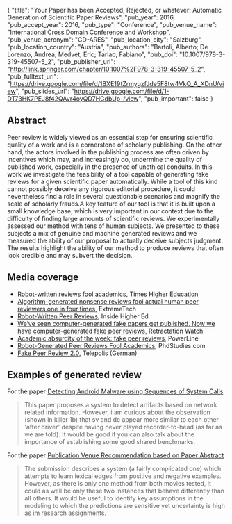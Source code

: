 {
  "title": "Your Paper has been Accepted, Rejected, or whatever: Automatic Generation of Scientific Paper Reviews",
  "pub_year": 2016,
  "pub_accept_year": 2016,
  "pub_type": "Conference",
  "pub_venue_name": "International Cross Domain Conference and Workshop",
  "pub_venue_acronym": "CD-ARES",
  "pub_location_city": "Salzburg",
  "pub_location_country": "Austria",
  "pub_authors": "Bartoli, Alberto; De Lorenzo, Andrea; Medvet, Eric; Tarlao, Fabiano",
  "pub_doi": "10.1007/978-3-319-45507-5_2",
  "pub_publisher_url": "http://link.springer.com/chapter/10.1007%2F978-3-319-45507-5_2",
  "pub_fulltext_url": "https://drive.google.com/file/d/1BXE19tZrmygzfJde5F8tw4VkQ_A_XDnU/view",
  "pub_slides_url": "https://drive.google.com/file/d/1-DT73HK7PEJ8f42QAvr4oyQD7HCdbUp-/view",
  "pub_important": false
}

## Abstract
Peer review is widely viewed as an essential step for ensuring scientific quality of a work and is a cornerstone of scholarly publishing. On the other hand, the actors involved in the publishing process are often driven by incentives which may, and increasingly do, undermine the quality of published work, especially in the presence of unethical conduits. In this work we investigate the feasibility of a tool capable of generating fake reviews for a given scientific paper automatically. While a tool of this kind cannot possibly deceive any rigorous editorial procedure, it could nevertheless find a role in several questionable scenarios and magnify the scale of scholarly frauds.A key feature of our tool is that it is built upon a small knowledge base, which is very important in our context due to the difficulty of finding large amounts of scientific reviews. We experimentally assessed our method with tens of human subjects. We presented to these subjects a mix of genuine and machine generated reviews and we measured the ability of our proposal to actually deceive subjects judgment. The results highlight the ability of our method to produce reviews that often look credible and may subvert the decision.

## Media coverage
* [Robot-written reviews fool academics](https://www.timeshighereducation.com/news/robot-written-reviews-fool-academics), Times Higher Education
* [Algorithm-generated nonsense reviews fool actual human peer reviewers one in four times](https://www.extremetech.com/extreme/236113-algorithm-generated-nonsense-reviews-fool-actual-human-peer-reviewers-one-in-four-times), ExtremeTech
* [Robot-Written Peer Reviews](https://www.insidehighered.com/news/2016/09/22/many-academics-are-fooled-robot-written-peer-reviews), Inside Higher Ed
* [We’ve seen computer-generated fake papers get published. Now we have computer-generated fake peer reviews](https://retractionwatch.com/2016/09/02/weve-seen-computer-generated-fake-papers-get-published-now-we-have-computer-generated-fake-peer-reviews/), Retractation Watch
* [Academic absurdity of the week: fake peer reviews](https://www.powerlineblog.com/archives/2016/09/academic-absurdity-of-the-week-fake-peer-reviews.php), PowerLine
* [Robot-Generated Peer Reviews Fool Academics](https://www.phdstudies.com/news/Robot-Generated-Peer-Reviews-Fool-Academics/-1147/), PhdStudies.com
* [Fake Peer Review 2.0](https://www.heise.de/tp/news/Fake-Peer-Review-2-0-3357791.html), Telepolis (German)
## Examples of generated review
For the paper [Detecting Android Malware using Sequences of System Calls](https://doi.org/10.1145/2804345.2804349):
> This paper proposes a system to detect artifacts based on network related information. However, i am curious about the observation (shown in killer 1b) that sv and dc appear more similar to each other 'after driver' despite having never played recorder-to-head (as far as we are told). It would be good if you can also talk about the importance of establishing some good shared benchmarks.

For the paper [Publication Venue Recommendation based on Paper Abstract](https://doi.org/10.1109/ICTAI.2014.152)
> The submission describes a system (a fairly complicated one) which attempts to learn lexical edges from positive and negative examples. However, as there is only one method from both movies tested, it could as well be only these two instances that behave differently than all others. It would be useful to identify key assumptions in the modeling to which the predictions are sensitive yet uncertainty is high as im research assignments.